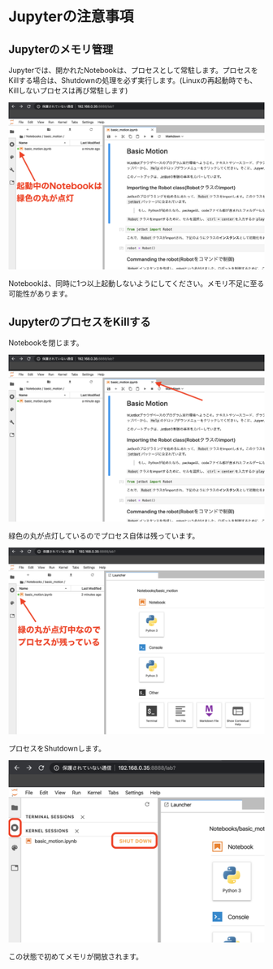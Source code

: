 # Jupyterの注意事項

## Jupyterのメモリ管理

Jupyterでは、開かれたNotebookは、プロセスとして常駐します。プロセスをKillする場合は、Shutdownの処理を必ず実行します。(Linuxの再起動時でも、Killしないプロセスは再び常駐します)

![](./img/jupyter001.png)

Notebookは、同時に1つ以上起動しないようにしてください。メモリ不足に至る可能性があります。

## JupyterのプロセスをKillする

Notebookを閉じます。

![](./img/kill001.png)

緑色の丸が点灯しているのでプロセス自体は残っています。

![](./img/kill002.png)

プロセスをShutdownします。

![](./img/kill003.png)

この状態で初めてメモリが開放されます。

